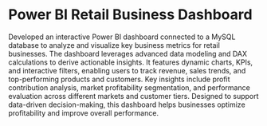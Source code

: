 # **Power BI Retail Business Dashboard**  

Developed an interactive Power BI dashboard connected to a MySQL database to analyze and visualize key business metrics for retail businesses. The dashboard leverages advanced data modeling and DAX calculations to derive actionable insights. It features dynamic charts, KPIs, and interactive filters, enabling users to track revenue, sales trends, and top-performing products and customers. Key insights include profit contribution analysis, market profitability segmentation, and performance evaluation across different markets and customer tiers. Designed to support data-driven decision-making, this dashboard helps businesses optimize profitability and improve overall performance.
